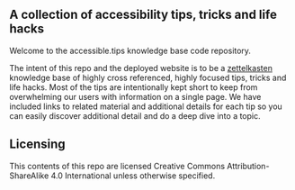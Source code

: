 ## A collection of accessibility tips, tricks and life hacks

Welcome to the accessible.tips knowledge base code repository.

The intent of this repo and the deployed website is to be a [zettelkasten](https://en.wikipedia.org/wiki/Zettelkasten) knowledge base of highly cross referenced, highly focused tips, tricks and life hacks. Most of the tips are intentionally kept short to keep from overwhelming our users with information on a single page. We have included links to related material and additional details for each tip so you can easily discover additional detail and do a deep dive into a topic.

## Licensing

This contents of this repo are licensed Creative Commons Attribution-ShareAlike 4.0 International unless otherwise specified.
